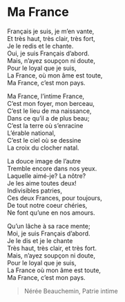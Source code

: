# Ma France 

Français je suis, je m’en vante,\
Et très haut, très clair, très fort, \
Je le redis et le chante. \
Oui, je suis Français d’abord. \
Mais, n’ayez soupçon ni doute, \
Pour le loyal que je suis, \
La France, où mon âme est toute, \
Ma France, c’est mon pays.

Ma France, l’intime France, \
C’est mon foyer, mon berceau, \
C’est le lieu de ma naissance, \
Dans ce qu’il a de plus beau; \
C’est la terre où s’enracine \
L’érable national, \
C’est le ciel où se dessine \
La croix du clocher natal.

La douce image de l’autre \
Tremble encore dans nos yeux. \
Laquelle aimé-je? La nôtre? \
Je les aime toutes deux! \
Indivisibles patries, \
Ces deux Frances, pour toujours, \
De tout notre coeur chéries, \
Ne font qu’une en nos amours.

Qu’un lâche à sa race mente; \
Moi, je suis Français d’abord. \
Je le dis et je le chante \
Très haut, très clair, et très fort. \
Mais, n’ayez soupçon ni doute, \
Pour le loyal que je suis, \
La France où mon âme est toute, \
Ma France, c’est mon pays.

> Nérée Beauchemin, Patrie intime
